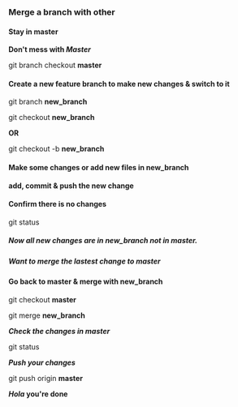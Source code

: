 ### Merge a branch with other

#### Stay in master

**Don't mess with *Master***

git branch checkout **master**

#### Create a new feature branch to make new changes & switch to it

git branch **new_branch**

git checkout **new_branch**

**OR**

git checkout -b **new_branch**

#### Make some changes or add new files in **new_branch**

**add, commit & push the new change**

#### Confirm there is no changes

git status

##### Now all new changes are in **new_branch** not in **master**.
##### Want to merge the lastest change to **master**

#### Go back to **master** & merge with **new_branch**

git checkout **master**

git merge **new_branch**

***Check the changes in **master*****

git status

***Push your changes***

git push origin **master**

            



***Hola* you're done**